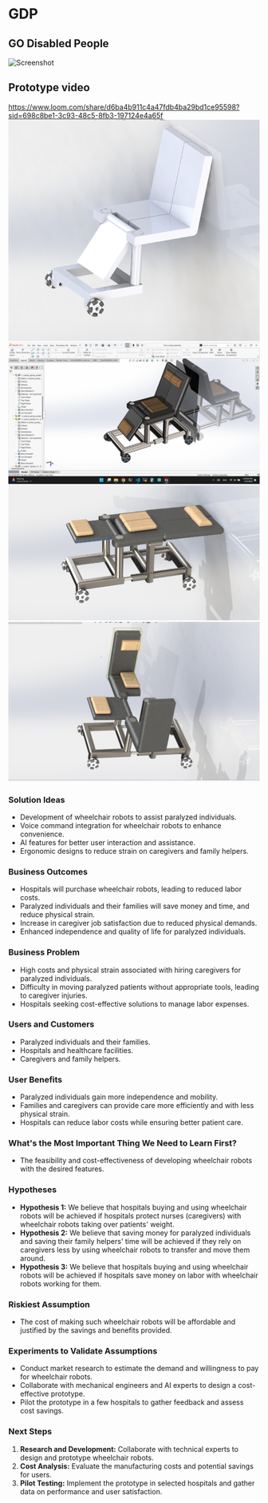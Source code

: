 ﻿# GDP

## GO Disabled People

![Screenshot](images/6.JPG)

## Prototype video

https://www.loom.com/share/d6ba4b911c4a47fdb4ba29bd1ce95598?sid=698c8be1-3c93-48c5-8fb3-197124e4a65f
![Screenshot](images/1.png)
![Screenshot](images/2.png)
![Screenshot](images/3.png)
![Screenshot](images/4.png)

### Solution Ideas

- Development of wheelchair robots to assist paralyzed individuals.
- Voice command integration for wheelchair robots to enhance convenience.
- AI features for better user interaction and assistance.
- Ergonomic designs to reduce strain on caregivers and family helpers.

### Business Outcomes

- Hospitals will purchase wheelchair robots, leading to reduced labor costs.
- Paralyzed individuals and their families will save money and time, and reduce physical strain.
- Increase in caregiver job satisfaction due to reduced physical demands.
- Enhanced independence and quality of life for paralyzed individuals.

### Business Problem

- High costs and physical strain associated with hiring caregivers for paralyzed individuals.
- Difficulty in moving paralyzed patients without appropriate tools, leading to caregiver injuries.
- Hospitals seeking cost-effective solutions to manage labor expenses.

### Users and Customers

- Paralyzed individuals and their families.
- Hospitals and healthcare facilities.
- Caregivers and family helpers.

### User Benefits

- Paralyzed individuals gain more independence and mobility.
- Families and caregivers can provide care more efficiently and with less physical strain.
- Hospitals can reduce labor costs while ensuring better patient care.

### What's the Most Important Thing We Need to Learn First?

- The feasibility and cost-effectiveness of developing wheelchair robots with the desired features.

### Hypotheses

- **Hypothesis 1:** We believe that hospitals buying and using wheelchair robots will be achieved if hospitals protect nurses (caregivers) with wheelchair robots taking over patients' weight.
- **Hypothesis 2:** We believe that saving money for paralyzed individuals and saving their family helpers' time will be achieved if they rely on caregivers less by using wheelchair robots to transfer and move them around.
- **Hypothesis 3:** We believe that hospitals buying and using wheelchair robots will be achieved if hospitals save money on labor with wheelchair robots working for them.

### Riskiest Assumption

- The cost of making such wheelchair robots will be affordable and justified by the savings and benefits provided.

### Experiments to Validate Assumptions

- Conduct market research to estimate the demand and willingness to pay for wheelchair robots.
- Collaborate with mechanical engineers and AI experts to design a cost-effective prototype.
- Pilot the prototype in a few hospitals to gather feedback and assess cost savings.

### Next Steps

1. **Research and Development:** Collaborate with technical experts to design and prototype wheelchair robots.
2. **Cost Analysis:** Evaluate the manufacturing costs and potential savings for users.
3. **Pilot Testing:** Implement the prototype in selected hospitals and gather data on performance and user satisfaction.
